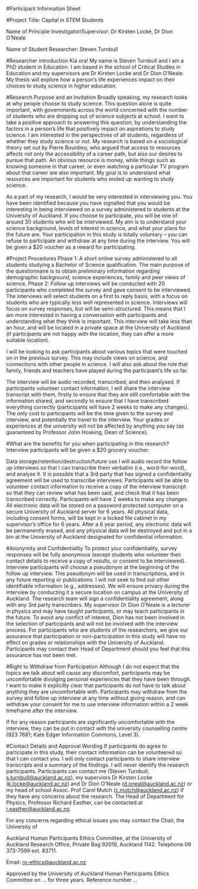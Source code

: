 #Participant Information Sheet

#Project Title: Capital in STEM Students

Name of Principle Investigator/Supervisor: Dr Kirsten Locke, Dr Dion O’Neale

Name of Student Researcher: Steven Turnbull

#Researcher introduction
Kia ora! My name is Steven Turnbull and I am a PhD student in Education. I am based in the school of Critical Studies in Education and my supervisors are Dr Kirsten Locke and Dr Dion O’Neale. My thesis will explore how a person’s life experiences impact on their choices to study science in higher education.

#Research Purpose and an Invitation
Broadly speaking, my research looks at why people choose to study science. This question alone is quite important, with governments across the world concerned with the number of students who are dropping out of science subjects at school. I want to take a positive approach to answering this question, by understanding the factors in a person’s life that positively impact on aspirations to study science. I am interested in the perspectives of all students, regardless of whether they study science or not.
My research is based on a sociological theory set out by Pierre Bourdieu, who argued that access to resources affects not only the accessibility of a career path, but also our desires to pursue that path.  An obvious resource is money, while things such as knowing someone in that career, or even watching a particular TV program about that career are also important. My goal is to understand what resources are important for students who ended up wanting to study science.

As a part of my research, I would be very interested in interviewing you. You have been identified because you have signalled that you would be interesting in being interviewed on a survey administered to students at the University of Auckland. If you choose to participate, you will be one of around 30 students who will be interviewed. My aim is to understand your science background, levels of interest in science, and what your plans for the future are. Your participation in this study is totally voluntary – you can refuse to participate and withdraw at any time during the interview. You will be given a $20 voucher as a reward for participating.

#Project Procedures
Phase 1: A short online survey administered to all students studying a Bachelor of Science qualification. The main purpose of the questionnaire is to obtain preliminary information regarding demographic background, science experiences, family and peer views of science.
Phase 2: Follow up interviews will be conducted with 20 participants who completed the survey and gave consent to be interviewed. The interviews will select students on a first to reply basis, with a focus on students who are typically less well represented in science. Interviews will focus on survey responses, but will be semi-structured. This means that I am more interested in having a conversation with participants and understanding what they think is important. This interview will take less than an hour, and will be located in a private space at the University of Auckland (if participants are not happy with the location, they can offer a more suitable location).

I will be looking to ask participants about various topics that were touched on in the previous survey. This may include views on science, and connections with other people in science. I will also ask about the role that family, friends and teachers have played during the participant’s life so far.

The interview will be audio recorded, transcribed, and then analysed. If participants volunteer contact information, I will share the interview transcript with them, firstly to ensure that they are still comfortable with the information shared, and secondly to ensure that I have transcribed everything correctly (participants will have 2 weeks to make any changes). The only cost to participants will be the time given to the survey and interview, and potentially the travel to the interview. Your grades or experiences at the university will not be affected by anything you say (as guaranteed by Professor John Hosking, Dean of Science).

#What are the benefits for you when participating in this research?
Interview participants will be given a $20 grocery voucher. 

Data storage/retention/destruction/future use 
I will audio record the follow up interviews so that I can transcribe them verbatim (i.e., word-for-word), and analyse it. It is possible that a 3rd party that has signed a confidentiality agreement will be used to transcribe interviews. Participants will be able to volunteer contact information to receive a copy of the interview transcript so that they can review what has been said, and check that it has been transcribed correctly. Participants will have 2 weeks to make any changes. All electronic data will be stored on a password protected computer on a secure University of Auckland server for 6 years. All physical data, including consent forms, will be kept in a locked file cabinet in my supervisor’s office for 6 years. After a 6 year period, any electronic data will be permanently erased, and any physical data will be destroyed and put in a bin at the University of Auckland designated for confidential information. 

#Anonymity and Confidentiality
To protect your confidentiality, survey responses will be fully anonymous (except students who volunteer their contact details to receive a copy of results, or consent to be interviewed). Interview participants will choose a pseudonym at the beginning of the follow up interview. This pseudonym will be used in transcriptions, and in any future reporting or publications. I will not seek to find out other identifiable information (e.g., addresses). We will ensure privacy during the interview by conducting it a secure location on campus at the University of Auckland. The research team will sign a confidentiality agreement, along with any 3rd party transcribers. My supervisor Dr Dion O’Neale is a lecturer in physics and may have taught participants, or may teach participants in the future. To avoid any conflict of interest, Dion has not been involved in the selection of participants and will not be involved with the interview process. For participants who are students of the researchers, we give our assurance that participation or non-participation in this study will have no effect on grades or relationships with the University of Auckland. Participants may contact their Head of Department should you feel that this assurance has not been met.

#Right to Withdraw from Participation
Although I do not expect that the topics we talk about will cause any discomfort, participants may be uncomfortable divulging personal experiences that they have been through. I want to make it explicitly clear that participants do not have to talk about anything they are uncomfortable with. Participants may withdraw from the survey and follow up interview at any time without giving reason, and can withdraw your consent for me to use interview information within a 2 week timeframe after the interview.

If for any reason participants are significantly uncomfortable with the interview, they can be put in contact with the university counselling centre (923 7681; Kate Edger Information Commons, Level 3).

#Contact Details and Approval Wording
If participants do agree to participate in this study, their contact information can be volunteered so that I can contact you. I will only contact participants to share interview transcripts and a summary of the findings. I will never identify the research participants.
Participants can contact me (Steven Turnbull; s.turnbull@auckland.ac.nz), my superviors Dr Kirsten Locke (k.locke@auckland.ac.nz) and Dr Dion O’Neale (d.oneal@auckland.ac.nz) or my head of school Assoc. Prof Carol Mutch (c.mutch@auckland.ac.nz) if they have any concerns about the research. The Head of Department for Physics, Professor Richard Easther, can be contacted at r.easther@auckland.ac.nz.

For any concerns regarding ethical issues you may contact the Chair, the University of

Auckland Human Participants Ethics Committee, at the University of Auckland Research Office, Private Bag 92019, Auckland 1142. Telephone 09 373-7599 ext. 83711.

Email: ro-ethics@auckland.ac.nz

 

Approved by the University of Auckland Human Participants Ethics Committee on … for three years. Reference number …


 
